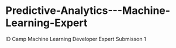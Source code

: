 # Predictive-Analytics---Machine-Learning-Expert
ID Camp Machine Learning Developer Expert Submisson 1

